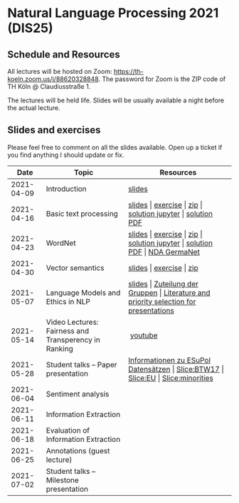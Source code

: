 # Natural Language Processing 2021 (DIS25)

## Schedule and Resources 

All lectures will be hosted on Zoom: https://th-koeln.zoom.us/j/88620328848. The password for Zoom is the ZIP code of TH Köln @ Claudiusstraße 1. 

The lectures will be held life. Slides will be usually available a night before the actual lecture. 

## Slides and exercises

Please feel free to comment on all the slides available. Open up a ticket if you find anything I should update or fix. 


| Date       | Topic                                 | Resources      |
|------------|---------------------------------------|----------------|
| 2021-04-09 | Introduction                          | [slides](slides/DIS25-01-Introduction.pdf) |
| 2021-04-16 | Basic text processing                 | [slides](slides/DIS25-02-BasicTextProcessing.pdf) \| [exercise](tutorials/DIS25_tutorial_1.pdf) \| [zip](tutorials/DIS25_tutorial_1.zip) \| [solution jupyter](tutorials/DIS25_1_solution.ipynb) \| [solution PDF](tutorials/DIS25_1_solution.pdf)  |
| 2021-04-23 | WordNet                               | [slides](slides/DIS25-03-WordNet.pdf) \| [exercise](tutorials/DIS25_tutorial_2.pdf) \| [zip](tutorials/DIS25_tutorial_2.zip) \| [solution jupyter](tutorials/DIS25_2_solution.ipynb) \| [solution PDF](tutorials/DIS25_2_solution.pdf) \| [NDA GermaNet](tutorials/Classroom-Student-Germanet.pdf) |
| 2021-04-30 | Vector semantics                      | [slides](slides/DIS25-04-VectorSemantics.pdf) \| [exercise](tutorials/DIS25_tutorial_3.pdf) \| [zip](tutorials/DIS25_tutorial_3.zip) |
| 2021-05-07 | Language Models and Ethics in NLP     | [slides](slides/DIS25-05-LM-Ethics.pdf) \| [Zuteilung der Gruppen](groups.md) \| [Literature and priority selection for presentations](tutorials/DIS25_Literaturliste.pdf) |
| 2021-05-14 | Video Lectures: Fairness and Transperency in Ranking | [youtube](https://www.youtube.com/watch?v=keGPIxQVTY4)|
| 2021-05-28 | Student talks – Paper presentation    | [Informationen zu ESuPol Datensätzen](ESuPol_Datensätze_Übersicht.pdff) \| [Slice:BTW17](suggestions_btw17_slice.csv) \| [Slice:EU](suggestions_eu_slice.csv) \| [Slice:minorities](suggestions_minorities_slice.csv) |
| 2021-06-04 | Sentiment analysis                    | |
| 2021-06-11 | Information Extraction                | |
| 2021-06-18 | Evaluation of Information Extraction  | |
| 2021-06-25 | Annotations (guest lecture)           | | 
| 2021-07-02 | Student talks – Milestone presentation| |







